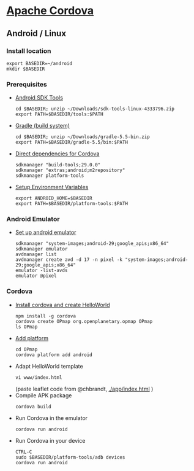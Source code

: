 # [Apache Cordova](https://cordova.apache.org/)

## Android / Linux

### Install location
  ```
  export BASEDIR=~/android
  mkdir $BASEDIR
  ```

### Prerequisites 

- [Android SDK Tools](https://developer.android.com/studio/index.html)
  ```
  cd $BASEDIR; unzip ~/Downloads/sdk-tools-linux-4333796.zip
  export PATH=$BASEDIR/tools:$PATH
  ```

- [Gradle (build system)](https://gradle.org/install/)
  ```
  cd $BASEDIR; unzip ~/Downloads/gradle-5.5-bin.zip
  export PATH=$BASEDIR/gradle-5.5/bin:$PATH
  ```

- [Direct dependencies for Cordova](https://cordova.apache.org/docs/en/latest/guide/platforms/android/index.html)
  ```
  sdkmanager "build-tools;29.0.0"
  sdkmanager "extras;android;m2repository"
  sdkmanager platform-tools
  ```
- [Setup Environment Variables](https://cordova.apache.org/docs/en/latest/guide/platforms/android/index.html#setting-environment-variables)
  ```
  export ANDROID_HOME=$BASEDIR
  export PATH=$BASEDIR/platform-tools:$PATH
  ```  

### Android Emulator

- [Set up android emulator](https://cordova.apache.org/docs/en/latest/guide/platforms/android/index.html#setting-up-an-emulator)
  ```
  sdkmanager "system-images;android-29;google_apis;x86_64"
  sdkmanager emulator
  avdmanager list
  avdmanager create avd -d 17 -n pixel -k "system-images;android-29;google_apis;x86_64"
  emulator -list-avds
  emulator @pixel
  ```

### Cordova

- [Install cordova and create HelloWorld](https://cordova.apache.org/docs/en/latest/guide/cli/index.html#create-the-app)
  ```
  npm install -g cordova
  cordova create OPmap org.openplanetary.opmap OPmap
  ls OPmap
  ```
- [Add platform](https://cordova.apache.org/docs/en/latest/guide/cli/index.html#add-platforms)
  ```
  cd OPmap
  cordova platform add android
  ```
- Adapt HelloWorld template
  ```
  vi www/index.html
  ```
  (paste leaflet code from @chbrandt, [./app/index.html](./app/index.html) )
- Compile APK package
  ```
  cordova build
  ```
- Run Cordova in the emulator
  ```
  cordova run android
  ```
- Run Cordova in your device
  ```
  CTRL-C
  sudo $BASEDIR/platform-tools/adb devices
  cordova run android
  ```
  
